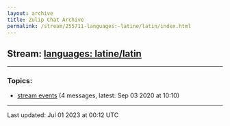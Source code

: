 ```yaml
---
layout: archive
title: Zulip Chat Archive
permalink: /stream/255711-languages:-latine/latin/index.html
---
```


## Stream: [languages: latine/latin](https://mattecapu.github.io/ct-zulip-archive/stream/255711-languages:-latine/latin/index.html)
---

### Topics:

* [stream events](topic/topic_stream.20events.html) (4 messages, latest: Sep 03 2020 at 10:10)

<hr><p>Last updated: Jul 01 2023 at 00:12 UTC</p>